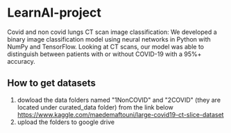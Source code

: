 # LearnAI-project

Covid and non covid lungs CT scan image classification: We developed a binary image classification model using neural networks in Python with NumPy and TensorFlow. Looking at CT scans, our model was able to distinguish between patients with or without COVID-19 with a 95%+ accuracy. 

## How to get datasets
1. dowload the data folders named "1NonCOVID" and "2COVID" (they are located under curated_data folder) from the link below
https://www.kaggle.com/maedemaftouni/large-covid19-ct-slice-dataset
2. upload the folders to google drive

